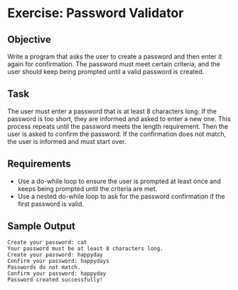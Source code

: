 # Exercise: Password Validator

## Objective

Write a program that asks the user to create a password and then enter it again for confirmation. The password must meet certain criteria, and the user should keep being prompted until a valid password is created.

## Task 

The user must enter a password that is at least 8 characters long. If the password is too short, they are informed and asked to enter a new one. This process repeats until the password meets the length requirement. Then the user is asked to confirm the password. If the confirmation does not match, the user is informed and must start over.

## Requirements

- Use a do-while loop to ensure the user is prompted at least once and keeps being prompted until the criteria are met.
- Use a nested do-while loop to ask for the password confirmation if the first password is valid.

## Sample Output

```
Create your password: cat
Your password must be at least 8 characters long.
Create your password: happyday
Confirm your password: happydays
Passwords do not match.
Confirm your password: happyday
Password created successfully!
```
